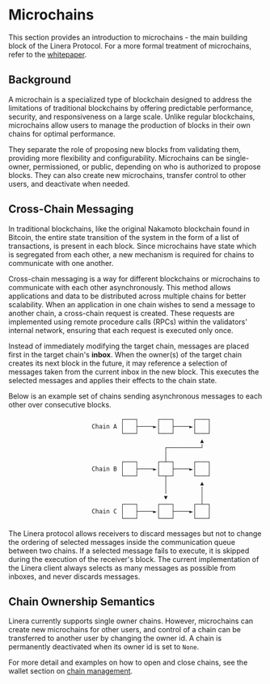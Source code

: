 # Microchains

This section provides an introduction to microchains - the main building block
of the Linera Protocol. For a more formal treatment of microchains, refer to
the [whitepaper](https://static1.squarespace.com/static/62d6e9b8bf6051136f934527/t/63a0b9041c1f491f5b3a9d30/1671477510830/Linera_whitepaper_v1.pdf).

## Background

A microchain is a specialized type of blockchain designed to address the
limitations of traditional blockchains by offering predictable performance,
security, and responsiveness on a large scale. Unlike regular blockchains,
microchains allow users to manage the production of blocks in their own chains
for optimal performance.

They separate the role of proposing new blocks from validating them, providing
more flexibility and configurability. Microchains can
be single-owner, permissioned, or public, depending on who is authorized to
propose blocks. They can also create new microchains, transfer control to other
users, and deactivate when needed.

## Cross-Chain Messaging

In traditional blockchains, like the original Nakamoto blockchain found in
Bitcoin, the entire state transition of the system in the form of a list of
transactions, is present in each block. Since microchains have state which is
segregated from each other, a new mechanism is required for chains to
communicate with one another.

Cross-chain messaging is a way for different blockchains or microchains to
communicate with each other asynchronously. This method allows applications and
data to be distributed across multiple chains for better scalability. When an
application in one chain wishes to send a message to another chain, a cross-chain request
is created. These requests are implemented using remote procedure calls (RPCs)
within the validators' internal network, ensuring that each request is executed
only once.

Instead of immediately modifying the target chain, messages are placed first in the target
chain's **inbox**. When the owner(s) of the target chain creates its next block in the
future, it may reference a selection of messages taken from the current inbox in the new
block. This executes the selected messages and applies their effects to the chain state.

Below is an example set of chains sending asynchronous messages to each other
over consecutive blocks.

```
                               ┌───┐     ┌───┐     ┌───┐
                       Chain A │   ├────►│   ├────►│   │
                               └───┘     └───┘     └───┘
                                                     ▲
                                           ┌─────────┘
                                           │
                               ┌───┐     ┌─┴─┐     ┌───┐
                       Chain B │   ├────►│   ├────►│   │
                               └───┘     └─┬─┘     └───┘
                                           │         ▲
                                           │         │
                                           ▼         │
                               ┌───┐     ┌───┐     ┌─┴─┐
                       Chain C │   ├────►│   ├────►│   │
                               └───┘     └───┘     └───┘
```

The Linera protocol allows receivers to discard messages but not to change the ordering of
selected messages inside the communication queue between two chains. If a selected message
fails to execute, it is skipped during the execution of the receiver's block. The current
implementation of the Linera client always selects as many messages as possible from
inboxes, and never discards messages.

## Chain Ownership Semantics

Linera currently supports single owner chains. However, microchains can create
new microchains for other users, and control of a chain can be transferred to
another user by changing the owner id. A chain is permanently deactivated when
its owner id is set to `None`.

For more detail and examples on how to open and close chains, see the wallet
section on [chain management](wallet.md#opening-a-chain).

